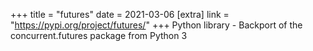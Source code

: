 +++
title = "futures"
date = 2021-03-06
[extra]
link = "https://pypi.org/project/futures/"
+++
Python library - Backport of the concurrent.futures package from Python 3

